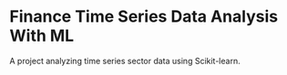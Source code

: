# Finance Time Series Data Analysis With ML
A project analyzing time series sector data using Scikit-learn.
